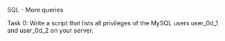 SQL - More queries

Task 0: Write a script that lists all privileges of the MySQL users user_0d_1 and user_0d_2 on your server.